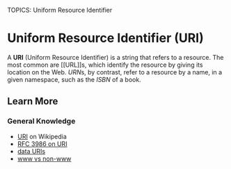TOPICS: Uniform Resource Identifier

# Uniform Resource Identifier (URI)

A **URI** (Uniform Resource Identifier) is a string that refers to a resource. The most common are
[[URL]]s, which identify the resource by giving its location on the Web. *URN*s, by contrast, refer to
a resource by a name, in a given namespace, such as the *ISBN* of a book.

## Learn More

### General Knowledge

- [URI](https://en.wikipedia.org/wiki/URI) on Wikipedia
- [RFC 3986 on URI](http://tools.ietf.org/html/rfc3986)
- [data URIs](https://wiki.developer.mozilla.org/en-US/docs/Web/HTTP/data_URIs)
- [www vs non-www](https://wiki.developer.mozilla.org/en-US/docs/URI/www_vs_non-www_URLs)

